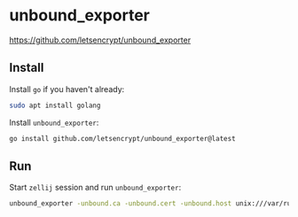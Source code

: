 # unbound_exporter

https://github.com/letsencrypt/unbound_exporter

## Install

Install `go` if you haven't already:

```bash
sudo apt install golang
```

Install `unbound_exporter`:

```bash
go install github.com/letsencrypt/unbound_exporter@latest
```

## Run

Start `zellij` session and run `unbound_exporter`:

```bash
unbound_exporter -unbound.ca -unbound.cert -unbound.host unix:///var/run/unbound-remote-control.sock
```
